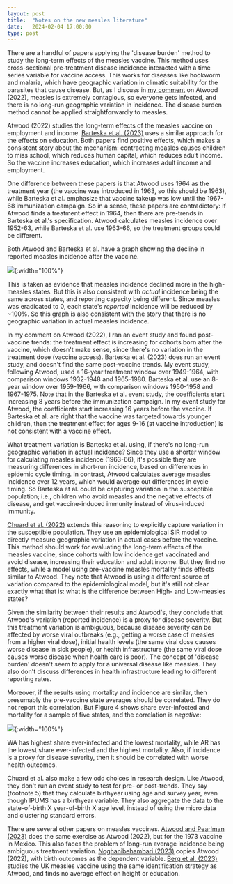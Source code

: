 ```yaml
---
layout: post
title:  "Notes on the new measles literature"
date:   2024-02-04 17:00:00
type: post
---
```

There are a handful of papers applying the 'disease burden' method to study the long-term effects of the measles vaccine.
This method uses cross-sectional pre-treatment disease incidence interacted with a time series variable for vaccine access.
This works for diseases like hookworm and malaria, which have geographic variation in climatic suitability for the parasites that cause disease.
But, as I discuss in [my comment](https://michaelwiebe.com/assets/atwood/atwood_comment) on Atwood (2022), measles is extremely contagious, so everyone gets infected, and there is no long-run geographic variation in incidence.
The disease burden method cannot be applied straightforwardly to measles.

Atwood (2022) studies the long-term effects of the measles vaccine on employment and income.
[Barteska et al. (2023)](https://www.sciencedirect.com/science/article/pii/S0167629623001054) uses a similar approach for the effects on education.
Both papers find positive effects, which makes a consistent story about the mechanism: contracting measles causes children to miss school, which reduces human capital, which reduces adult income.
So the vaccine increases education, which increases adult income and employment.

One difference between these papers is that Atwood uses 1964 as the treatment year (the vaccine was introduced in 1963, so this should be 1963), while Barteska et al. emphasize that vaccine takeup was low until the 1967-68 immunization campaign.
So in a sense, these papers are contradictory: if Atwood finds a treatment effect in 1964, then there are pre-trends in Barteska et al.'s specification.
Atwood calculates measles incidence over 1952-63, while Barteska et al. use 1963-66, so the treatment groups could be different.

Both Atwood and Barteska et al. have a graph showing the decline in reported measles incidence after the vaccine. 

![](https://michaelwiebe.com/assets/measles_lit/barteska-fig4.png){:width="100%"}

This is taken as evidence that measles incidence declined more in the high-measles states.
But this is also consistent with *actual* incidence being the same across states, and reporting capacity being different.
Since measles was eradicated to 0, each state's *reported* incidence will be reduced by ~100%.
So this graph is also consistent with the story that there is no geographic variation in actual measles incidence.

In my comment on Atwood (2022), I ran an event study and found post-vaccine trends: the treatment effect is increasing for cohorts born after the vaccine, which doesn't make sense, since there's no variation in the treatment dose (vaccine access).
Barteska et al. (2023) does run an event study, and doesn't find the same post-vaccine trends.
My event study, following Atwood, used a 16-year treatment window over 1949-1964, with comparison windows 1932-1948 and 1965-1980.
Barteska et al. use an 8-year window over 1959-1966, with comparison windows 1950-1958 and 1967-1975.
Note that in the Barteska et al. event study, the coefficients start increasing 8 years before the immunization campaign.
In my event study for Atwood, the coefficients start increasing 16 years before the vaccine.
If Barteska et al. are right that the vaccine was targeted towards younger children, then the treatment effect for ages 9-16 (at vaccine introduction) is not consistent with a vaccine effect.

What treatment variation is Barteska et al. using, if there's no long-run geographic variation in actual incidence?
Since they use a shorter window for calculating measles incidence (1963-66), it's possible they are measuring differences in short-run incidence, based on differences in epidemic cycle timing.
In contrast, Atwood calculates average measles incidence over 12 years, which would average out differences in cycle timing.
So Barteska et al. could be capturing variation in the susceptible population; i.e., children who avoid measles and the negative effects of disease, and get vaccine-induced immunity instead of virus-induced immunity.

[Chuard et al. (2022)](https://www.nber.org/papers/w30202) extends this reasoning to explicitly capture variation in the susceptible population.
They use an epidemiological SIR model to directly measure geographic variation in actual cases before the vaccine.
This method should work for evaluating the long-term effects of the measles vaccine, since cohorts with low incidence get vaccinated and avoid disease, increasing their education and adult income.
But they find no effects, while a model using pre-vaccine measles mortality finds effects similar to Atwood.
They note that Atwood is using a different source of variation compared to the epidemiological model, but it's still not clear exactly what that is: what is the difference between High- and Low-measles states?

Given the similarity between their results and Atwood's, they conclude that Atwood's variation (reported incidence) is a proxy for disease severity.
But this treatment variation is ambiguous, because disease severity can be affected by worse viral outbreaks (e.g., getting a worse case of measles from a higher viral dose), initial health levels (the same viral dose causes worse disease in sick people), or health infrastructure (the same viral dose causes worse disease when health care is poor).
The concept of 'disease burden' doesn't seem to apply for a universal disease like measles.
They also don't discuss differences in health infrastructure leading to different reporting rates.

Moreover, if the results using mortality and incidence are similar, then presumably the pre-vaccine state averages should be correlated.
They do not report this correlation.
But Figure 4 shows share ever-infected and mortality for a sample of five states, and the correlation is *negative*: 

![](https://michaelwiebe.com/assets/measles_lit/chuard-fig4.png){:width="100%"}

WA has highest share ever-infected and the lowest mortality, while AR has the lowest share ever-infected and the highest mortality.
Also, if incidence is a proxy for disease severity, then it should be correlated with worse health outcomes.

Chuard et al. also make a few odd choices in research design.
Like Atwood, they don't run an event study to test for pre- or post-trends.
They say (footnote 5) that they calculate birthyear using age and survey year, even though IPUMS has a birthyear variable.
They also aggregate the data to the state-of-birth X year-of-birth X age level, instead of using the micro data and clustering standard errors.

There are several other papers on measles vaccines.
[Atwood and Pearlman (2023)](https://www.haverford.edu/sites/default/files/Department/Economics/econ-colloquium-Measles_Mexico_Feb2023.pdf) does the same exercise as Atwood (2022), but for the 1973 vaccine in Mexico.
This also faces the problem of long-run average incidence being ambiguous treatment variation.
[Noghanibehambari (2023)](https://www.journals.uchicago.edu/doi/10.1086/726121) copies Atwood (2022), with birth outcomes as the dependent variable.
[Berg et al. (2023)](https://arxiv.org/pdf/2301.10558.pdf) studies the UK measles vaccine using the same identification strategy as Atwood, and finds no average effect on height or education.

